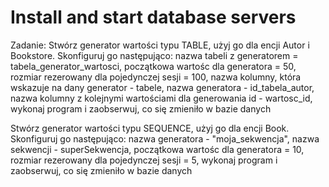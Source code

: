# Install and start database servers

Zadanie:
Stwórz generator wartości typu TABLE, użyj go dla encji Autor i Bookstore.
Skonfiguruj go następująco:
nazwa tabeli z generatorem = tabela_generator_wartosci,
początkowa wartośc dla generatora = 50,
rozmiar rezerowany dla pojedynczej sesji = 100,
nazwa kolumny, która wskazuje na dany generator - tabele,
nazwa generatora - id_tabela_autor,
nazwa kolumny z kolejnymi wartościami dla generowania id - wartosc_id,
wykonaj program i zaobserwuj, co się zmieniło w bazie danych


Stwórz generator wartości typu SEQUENCE, użyj go dla encji Book.
Skonfiguruj go następująco:
nazwa generatora - "moja_sekwencja",
nazwa sekwencji - superSekwencja,
początkowa wartośc dla generatora = 10,
rozmiar rezerowany dla pojedynczej sesji = 5,
wykonaj program i zaobserwuj, co się zmieniło w bazie danych

